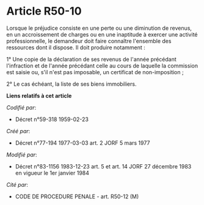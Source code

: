 # Article R50-10

Lorsque le préjudice consiste en une perte ou une diminution de revenus, en un accroissement de charges ou en une inaptitude
à exercer une activité professionnelle, le demandeur doit faire connaître l'ensemble des ressources dont il dispose. Il doit
produire notamment :

1° Une copie de la déclaration de ses revenus de l'année précédant l'infraction et de l'année précédant celle au cours de
laquelle la commission est saisie ou, s'il n'est pas imposable, un certificat de non-imposition ;

2° Le cas échéant, la liste de ses biens immobiliers.

**Liens relatifs à cet article**

_Codifié par_:

  - Décret n°59-318 1959-02-23

_Créé par_:

  - Décret n°77-194 1977-03-03 art. 2 JORF 5 mars 1977

_Modifié par_:

  - Décret n°83-1156 1983-12-23 art. 5 et art. 14 JORF 27 décembre 1983 en vigueur le 1er janvier 1984

_Cité par_:

  - CODE DE PROCEDURE PENALE - art. R50-12 (M)
